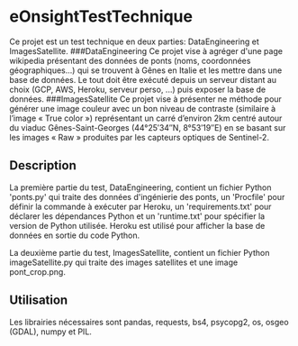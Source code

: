 # eOnsightTestTechnique
Ce projet est un test technique en deux parties: DataEngineering et ImagesSatellite.
  ###DataEngineering
Ce projet vise à agréger d'une page wikipedia présentant des données de ponts (noms,  coordonnées géographiques...) qui se trouvent à Gênes en Italie et les mettre dans une base de données. Le tout doit être exécuté depuis un serveur distant au choix (GCP, AWS, Heroku, serveur perso, ...) puis exposer la base de données.
  ###ImagesSatellite
Ce projet vise à présenter ne méthode pour générer une image couleur avec un bon niveau de contraste (similaire à l’image « True color ») représentant un carré d’environ 2km centré autour du viaduc Gênes-Saint-Georges (44°25′34′′N, 8°53′19′′E) en se basant sur les images « Raw » produites par les capteurs optiques de Sentinel-2.
  
## Description
La première partie du test, DataEngineering, contient un fichier Python 'ponts.py' qui traite des données d'ingénierie des ponts, un 'Procfile' pour définir la commande à exécuter par Heroku, un 'requirements.txt' pour déclarer les dépendances Python et un 'runtime.txt' pour spécifier la version de Python utilisée. Heroku est utilisé pour afficher la base de données en sortie du code Python.

La deuxième partie du test, ImagesSatellite, contient un fichier Python imageSatellite.py qui traite des images satellites et une image pont_crop.png.

## Utilisation 
Les librairies nécessaires sont pandas, requests, bs4, psycopg2, os, osgeo (GDAL), numpy et PIL.
